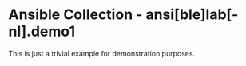 # Ansible Collection - ansi[ble]lab[-nl].demo1

This is just a trivial example for demonstration purposes.
